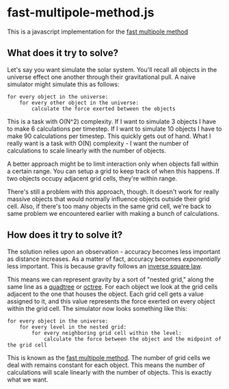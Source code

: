 # fast-multipole-method.js
This is a javascript implementation for the [fast multipole method](https://en.wikipedia.org/wiki/Fast_multipole_method)

## What does it try to solve?
Let's say you want simulate the solar system. You'll recall all objects in the universe effect one another through their gravitational pull. A naive simulator might simulate this as follows:

    for every object in the universe:
    	for every other object in the universe:
    		calculate the force exerted between the objects

This is a task with O(N^2) complexity. If I want to simulate 3 objects I have to make 6 calculations per timestep. If I want to simulate 10 objects I have to make 90 calculations per timestep. This quickly gets out of hand. What I really want is a task with O(N) complexity - I want the number of calculations to scale linearly with the number of objects.

A better approach might be to limit interaction only when objects fall within a certain range. You can setup a grid to keep track of when this happens. If two objects occupy adjacent grid cells, they're within range. 

There's still a problem with this approach, though. It doesn't work for really massive objects that would normally influence objects outside their grid cell. Also, if there's too many objects in the same grid cell, we're back to same problem we encountered earlier with making a bunch of calculations.

## How does it try to solve it?
The solution relies upon an observation - accuracy becomes less important as distance increases. As a matter of fact, accuracy becomes *exponentially* less important. This is because gravity follows an [inverse square law](https://en.wikipedia.org/wiki/Inverse-square_law). 

This means we can represent gravity by a sort of "nested grid," along the same line as a [quadtree](https://en.wikipedia.org/wiki/Quadtree) or [octree](https://en.wikipedia.org/wiki/Octree). For each object we look at the grid cells adjacent to the one that houses the object. Each grid cell gets a value assigned to it, and this value represents the force exerted on every object within the grid cell. The simulator now looks something like this:

	for every object in the universe:
		for every level in the nested grid:
			for every neighboring grid cell within the level:
				calculate the force between the object and the midpoint of the grid cell

This is known as the [fast multipole method](https://en.wikipedia.org/wiki/Fast_multipole_method). The number of grid cells we deal with remains constant for each object. This means the number of calculations will scale linearly with the number of objects. This is exactly what we want. 
